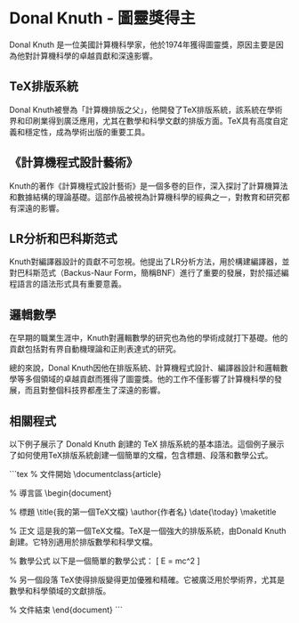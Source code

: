 # Donal Knuth - 圖靈獎得主

Donal Knuth 是一位美國計算機科學家，他於1974年獲得圖靈獎，原因主要是因為他對計算機科學的卓越貢獻和深遠影響。

## TeX排版系統

Donal Knuth被譽為「計算機排版之父」，他開發了TeX排版系統，該系統在學術界和印刷業得到廣泛應用，尤其在數學和科學文獻的排版方面。TeX具有高度自定義和穩定性，成為學術出版的重要工具。

## 《計算機程式設計藝術》

Knuth的著作《計算機程式設計藝術》是一個多卷的巨作，深入探討了計算機算法和數據結構的理論基礎。這部作品被視為計算機科學的經典之一，對教育和研究都有深遠的影響。

## LR分析和巴科斯范式

Knuth對編譯器設計的貢獻不可忽視。他提出了LR分析方法，用於構建編譯器，並對巴科斯范式（Backus-Naur Form，簡稱BNF）進行了重要的發展，對於描述編程語言的語法形式具有重要意義。

## 邏輯數學

在早期的職業生涯中，Knuth對邏輯數學的研究也為他的學術成就打下基礎。他的貢獻包括對有界自動機理論和正則表達式的研究。

總的來說，Donal Knuth因他在排版系統、計算機程式設計、編譯器設計和邏輯數學等多個領域的卓越貢獻而獲得了圖靈獎。他的工作不僅影響了計算機科學的發展，而且對整個科技界都產生了深遠的影響。

## 相關程式

以下例子展示了 Donald Knuth 創建的 TeX 排版系統的基本語法。這個例子展示了如何使用TeX排版系統創建一個簡單的文檔，包含標題、段落和數學公式。

\`\`\`tex
% 文件開始
\documentclass{article}

% 導言區
\begin{document}

% 標題
\title{我的第一個TeX文檔}
\author{作者名}
\date{\today}
\maketitle

% 正文
這是我的第一個TeX文檔。TeX是一個強大的排版系統，由Donald Knuth創建。它特別適用於排版數學和科學文檔。

% 數學公式
以下是一個簡單的數學公式：
\[ E = mc^2 \]

% 另一個段落
TeX使得排版變得更加優雅和精確。它被廣泛用於學術界，尤其是數學和科學領域的文獻排版。

% 文件結束
\end{document}
\`\`\`
